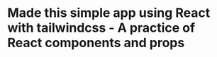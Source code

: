 <h1>Made this simple app using React with tailwindcss - A practice of React components and props</h1>
 
